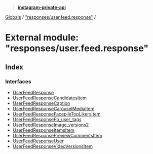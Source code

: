 > **[instagram-private-api](../README.md)**

[Globals](../README.md) / ["responses/user.feed.response"](_responses_user_feed_response_.md) /

# External module: "responses/user.feed.response"

## Index

### Interfaces

* [UserFeedResponse](../interfaces/_responses_user_feed_response_.userfeedresponse.md)
* [UserFeedResponseCandidatesItem](../interfaces/_responses_user_feed_response_.userfeedresponsecandidatesitem.md)
* [UserFeedResponseCaption](../interfaces/_responses_user_feed_response_.userfeedresponsecaption.md)
* [UserFeedResponseCarouselMediaItem](../interfaces/_responses_user_feed_response_.userfeedresponsecarouselmediaitem.md)
* [UserFeedResponseFacepileTopLikersItem](../interfaces/_responses_user_feed_response_.userfeedresponsefacepiletoplikersitem.md)
* [UserFeedResponseFb_user_tags](../interfaces/_responses_user_feed_response_.userfeedresponsefb_user_tags.md)
* [UserFeedResponseImage_versions2](../interfaces/_responses_user_feed_response_.userfeedresponseimage_versions2.md)
* [UserFeedResponseItemsItem](../interfaces/_responses_user_feed_response_.userfeedresponseitemsitem.md)
* [UserFeedResponsePreviewCommentsItem](../interfaces/_responses_user_feed_response_.userfeedresponsepreviewcommentsitem.md)
* [UserFeedResponseUser](../interfaces/_responses_user_feed_response_.userfeedresponseuser.md)
* [UserFeedResponseVideoVersionsItem](../interfaces/_responses_user_feed_response_.userfeedresponsevideoversionsitem.md)